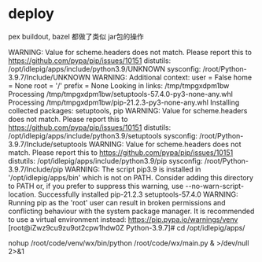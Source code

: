# deploy

pex buildout, bazel 都做了类似 jar包的操作

WARNING: Value for scheme.headers does not match. Please report this to <https://github.com/pypa/pip/issues/10151>
distutils: /opt/idlepig/apps/include/python3.9/UNKNOWN
sysconfig: /root/Python-3.9.7/Include/UNKNOWN
WARNING: Additional context:
user = False
home = None
root = '/'
prefix = None
Looking in links: /tmp/tmpgxdpm1bw
Processing /tmp/tmpgxdpm1bw/setuptools-57.4.0-py3-none-any.whl
Processing /tmp/tmpgxdpm1bw/pip-21.2.3-py3-none-any.whl
Installing collected packages: setuptools, pip
  WARNING: Value for scheme.headers does not match. Please report this to <https://github.com/pypa/pip/issues/10151>
  distutils: /opt/idlepig/apps/include/python3.9/setuptools
  sysconfig: /root/Python-3.9.7/Include/setuptools
  WARNING: Value for scheme.headers does not match. Please report this to <https://github.com/pypa/pip/issues/10151>
  distutils: /opt/idlepig/apps/include/python3.9/pip
  sysconfig: /root/Python-3.9.7/Include/pip
  WARNING: The script pip3.9 is installed in '/opt/idlepig/apps/bin' which is not on PATH.
  Consider adding this directory to PATH or, if you prefer to suppress this warning, use --no-warn-script-location.
Successfully installed pip-21.2.3 setuptools-57.4.0
WARNING: Running pip as the 'root' user can result in broken permissions and conflicting behaviour with the system package manager. It is recommended to use a virtual environment instead: https://pip.pypa.io/warnings/venv
[root@iZwz9cu9zu9ot2cpw1hdw0Z Python-3.9.7]# cd /opt/idlepig/apps/


nohup /root/code/venv/wx/bin/python /root/code/wx/main.py & >/dev/null 2>&1 